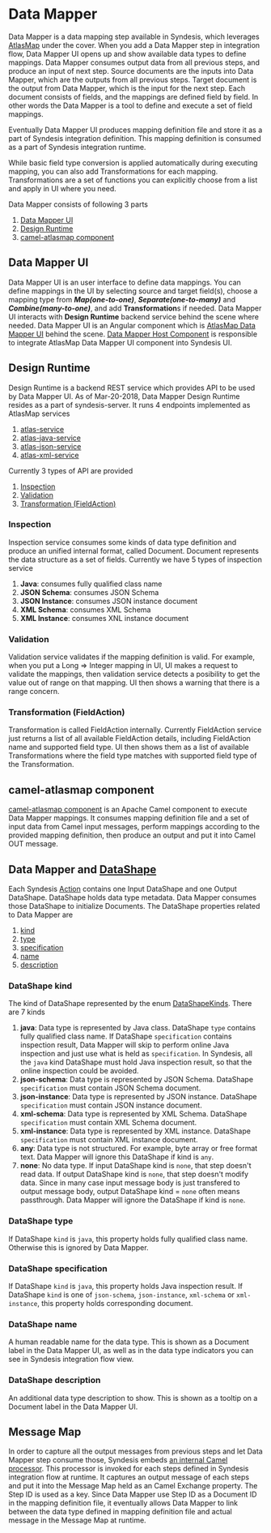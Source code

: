 # Data Mapper

Data Mapper is a data mapping step available in Syndesis, which leverages [AtlasMap](https://github.com/atlasmap/atlasmap/blob/master/README.md) under the cover. When you add a Data Mapper step in integration flow, Data Mapper UI opens up and show available data types to define mappings. Data Mapper consumes output data from all previous steps, and produce an input of next step. Source documents are the inputs into Data Mapper, which are the outputs from all previous steps. Target document is the output from Data Mapper, which is the input for the next step. Each document consists of fields, and the mappings are defined field by field. In other words the Data Mapper is a tool to define and execute a set of field mappings.

Eventually Data Mapper UI produces mapping definition file and store it as a part of Syndesis integration definition. This mapping definition is consumed as a part of Syndesis integration runtime.

While basic field type conversion is applied automatically during executing mapping, you can also add Transformations for each mapping. Transformations are a set of functions you can explicitly choose from a list and apply in UI where you need. 

Data Mapper consists of following 3 parts

1. [Data Mapper UI](#data-mapper-ui)
2. [Design Runtime](#design-runtime)
3. [camel-atlasmap component](#camel-atlasmap-component)

## Data Mapper UI
Data Mapper UI is an user interface to define data mappings. You can define mappings in the UI by selecting source and target field(s), choose a mapping type from **_Map(one-to-one)_**, **_Separate(one-to-many)_** and **_Combine(many-to-one)_**, and add **Transformation**s if needed. Data Mapper UI interacts with **Design Runtime** backend service behind the scene where needed.
Data Mapper UI is an Angular component which is [AtlasMap Data Mapper UI](https://github.com/atlasmap/atlasmap/blob/master/ui/README.md) behind the scene. [Data Mapper Host Component](https://github.com/syndesisio/syndesis/blob/master/app/ui/src/app/integration/edit-page/step-configure/data-mapper/data-mapper-host.component.ts) is responsible to integrate AtlasMap Data Mapper UI component into Syndesis UI.

## Design Runtime
Design Runtime is a backend REST service which provides API to be used by Data Mapper UI. As of Mar-20-2018, Data Mapper Design Runtime resides as a part of syndesis-server. It runs 4 endpoints implemented as AtlasMap services

1. [atlas-service](https://github.com/atlasmap/atlasmap/tree/master/runtime/service)
2. [atlas-java-service](https://github.com/atlasmap/atlasmap/tree/master/runtime/modules/java/service)
3. [atlas-json-service](https://github.com/atlasmap/atlasmap/tree/master/runtime/modules/json/service)
4. [atlas-xml-service](https://github.com/atlasmap/atlasmap/tree/master/runtime/modules/xml/service)

Currently 3 types of API are provided
1. [Inspection](#inspection)
2. [Validation](#validation)
3. [Transformation (FieldAction)](#transformation-fieldaction-)

### Inspection
Inspection service consumes some kinds of data type definition and produce an unified internal format, called Document. Document represents the data structure as a set of fields. Currently we have 5 types of inspection service

1. **Java**: consumes fully qualified class name
2. **JSON Schema**: consumes JSON Schema 
3. **JSON Instance**: consumes JSON instance document
4. **XML Schema**: consumes XML Schema
5. **XML Instance**: consumes XNL instance document

### Validation
Validation service validates if the mapping definition is valid. For example, when you put a Long => Integer mapping in UI, UI makes a request to validate the mappings, then validation service detects a posibility to get the value out of range on that mapping. UI then shows a warning that there is a range concern.

### Transformation (FieldAction)
Transformation is called FieldAction internally. Currently FieldAction service just returns a list of all available FieldAction details, including FieldAction name and supported field type. UI then shows them as a list of available Transformations where the field type matches with supported field type of the Transformation.

## camel-atlasmap component
[camel-atlasmap component](https://github.com/atlasmap/atlasmap/blob/master/camel/README.md) is an Apache Camel component to execute Data Mapper mappings. It consumes mapping definition file and a set of input data from Camel input messages, perform mappings according to the provided mapping definition, then produce an output and put it into Camel OUT message.

## Data Mapper and [DataShape](https://github.com/syndesisio/syndesis/blob/master/app/common/model/src/main/java/io/syndesis/common/model/DataShape.java)
Each Syndesis [Action](https://github.com/syndesisio/syndesis/blob/master/app/common/model/src/main/java/io/syndesis/common/model/action/Action.java) contains one Input DataShape and one Output DataShape.
DataShape holds data type metadata. Data Mapper consumes those DataShape to initialize Documents. The DataShape properties related to Data Mapper are

1. [kind](#datashape-kind)
2. [type](#datashape-type)
3. [specification](#datashape-specification)
4. [name](#datashape-name)
5. [description](#datashape-description)

### DataShape kind
The kind of DataShape represented by the enum [DataShapeKinds](https://github.com/syndesisio/syndesis/blob/master/app/common/model/src/main/java/io/syndesis/common/model/DataShapeKinds.java). There are 7 kinds

1. **java**: Data type is represented by Java class. DataShape `type` contains fully qualified class name. If DataShape `specification` contains inspection result, Data Mapper will skip to perform online Java inspection and just use what is held  as `specification`. In Syndesis, all the `java` kind DataShape must hold Java inspection result, so that the online inspection could be avoided.
2. **json-schema**: Data type is represented by JSON Schema. DataShape `specification` must contain JSON Schema document.
3. **json-instance**: Data type is represented by JSON instance. DataShape `specification` must contain JSON instance document.
4. **xml-schema**: Data type is represented by XML Schema. DataShape `specification` must contain XML Schema document.
5. **xml-instance**: Data type is represented by XML instance. DataShape `specification` must contain XML instance document.
6. **any**: Data type is not structured. For example, byte array or free format text. Data Mapper will ignore this DataShape if kind is `any`.
7. **none**: No data type. If input DataShape kind is `none`, that step doesn't read data. If output DataShape kind is `none`, that step doesn't modify data. Since in many case input message body is just transfered to output message body, output DataShape kind = `none` often means passthrough. Data Mapper will ignore the DataShape if kind is `none`.

### DataShape type
If DataShape `kind` is `java`, this property holds fully qualified class name. Otherwise this is ignored by Data Mapper.

### DataShape specification
If DataShape `kind` is `java`, this property holds Java inspection result. If DataShape `kind` is one of `json-schema`, `json-instance`, `xml-schema` or `xml-instance`, this property holds corresponding document.

### DataShape name
A human readable name for the data type. This is shown as a Document label in the Data Mapper UI, as well as in the data type indicators you can see in Syndesis integration flow view.

### DataShape description
An additional data type description to show. This is shown as a tooltip on a Document label in the Data Mapper UI.

## Message Map
In order to capture all the output messages from previous steps and let Data Mapper step consume those, Syndesis embeds [an internal Camel processor](https://github.com/syndesisio/syndesis/blob/master/app/integration/runtime/src/main/java/io/syndesis/integration/runtime/capture/OutMessageCaptureProcessor.java). This processor is invoked for each steps defined in Syndesis integration flow at runtime. It captures an output message of each steps and put it into the Message Map held as an Camel Exchange property. The Step ID is used as a key. Since Data Mapper use Step ID as a Document ID in the mapping definition file, it eventually allows Data Mapper to link between the data type defined in mapping definition file and actual message in the Message Map at runtime.
